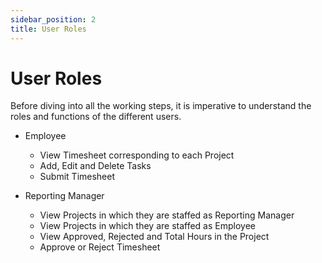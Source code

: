 ```yaml
---
sidebar_position: 2
title: User Roles
---
```


# User Roles

Before diving into all the working steps, it is imperative to understand the roles and functions of the
different users.

- Employee

  - View Timesheet corresponding to each Project
  - Add, Edit and Delete Tasks
  - Submit Timesheet

- Reporting Manager
  - View Projects in which they are staffed as Reporting Manager
  - View Projects in which they are staffed as Employee
  - View Approved, Rejected and Total Hours in the Project
  - Approve or Reject Timesheet
